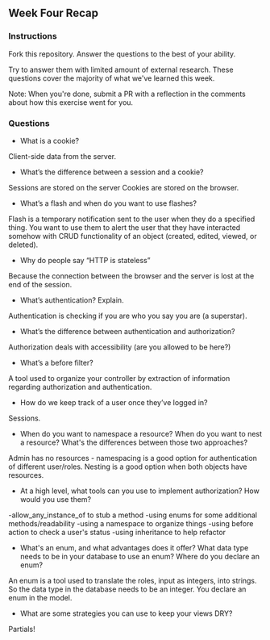 ## Week Four Recap

### Instructions
Fork this repository. Answer the questions to the best of your ability.

Try to answer them with limited amount of external research. These questions cover the majority of what we've learned this week.

Note: When you're done, submit a PR with a reflection in the comments about how this exercise went for you.

### Questions

* What is a cookie?

Client-side data from the server.

* What’s the difference between a session and a cookie?

Sessions are stored on the server
Cookies are stored on the browser.

* What’s a flash and when do you want to use flashes?

Flash is a temporary notification sent to the user when they do a specified thing.
You want to use them to alert the user that they have interacted somehow with CRUD functionality of an object (created, edited, viewed, or deleted).

* Why do people say “HTTP is stateless”

Because the connection between the browser and the server is lost at the end of the session.

* What’s authentication? Explain.

Authentication is checking if you are who you say you are (a superstar).

* What’s the difference between authentication and authorization?

Authorization deals with accessibility (are you allowed to be here?)

* What’s a before filter?

A tool used to organize your controller by extraction of information regarding authorization and authentication.

* How do we keep track of a user once they’ve logged in?

Sessions.

* When do you want to namespace a resource? When do you want to nest a resource? What's the differences between those two approaches?

Admin has no resources - namespacing is a good option for authentication of different user/roles.
Nesting is a good option when both objects have resources.

* At a high level, what tools can you use to implement authorization? How would you use them?

-allow_any_instance_of to stub a method
-using enums for some additional methods/readability
-using a namespace to organize things
-using before action to check a user's status
-using inheritance to help refactor

* What's an enum, and what advantages does it offer? What data type needs to be in your database to use an enum? Where do you declare an enum?

An enum is a tool used to translate the roles, input as integers, into strings. So the data type in the database needs to be an integer.
You declare an enum in the model.

* What are some strategies you can use to keep your views DRY?

Partials!
